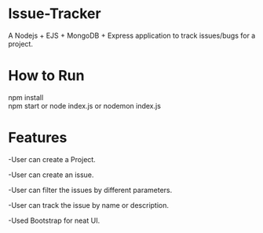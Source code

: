 # Issue-Tracker

A Nodejs + EJS + MongoDB + Express application to track issues/bugs for a project.



# How to Run
npm install <br>
npm start or node index.js or nodemon index.js



# Features

-User can create a Project.

-User can create an issue.

-User can filter the issues by different parameters.

-User can track the issue by name or description.

-Used Bootstrap for neat UI.


